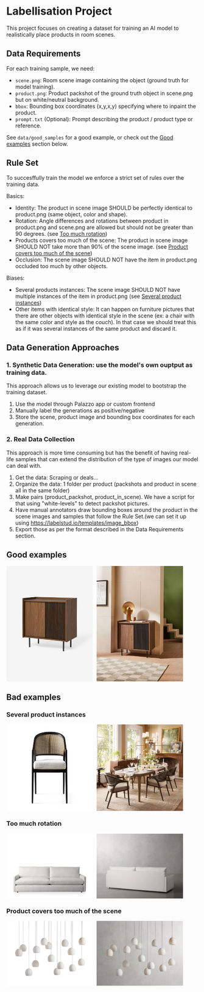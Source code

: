 # Labellisation Project

This project focuses on creating a dataset for training an AI model to realistically place products in room scenes.

## Data Requirements

For each training sample, we need:

- `scene.png`: Room scene image containing the object (ground truth for model training).
- `product.png`: Product packshot of the ground truth object in scene.png but on white/neutral background.
- `bbox`: Bounding box coordinates (x,y,x,y) specifying where to inpaint the product.
- `prompt.txt` (Optional): Prompt describing the product / product type or reference.

See `data/good_samples` for a good example, or check out the [Good examples](#good-examples) section below.

## Rule Set

To succesffully train the model we enforce a strict set of rules over the training data.

Basics:
- Identity: The product in scene image SHOULD be perfectly identical to product.png (same object, color and shape).
- Rotation: Angle differences and rotations between product in product.png and scene.png are allowed but should not be greater than 90 degrees. (see [Too much rotation](#too-much-rotation))
- Products covers too much of the scene: The product in scene image SHOULD NOT take more than 90% of the scene image. (see [Product covers too much of the scene](#product-covers-too-much-of-the-scene))
- Occlusion: The scene image SHOULD NOT have the item in product.png occluded too much by other objects.

Biases:
- Several products instances: The scene image SHOULD NOT have multiple instances of the item in product.png (see [Several product instances](#several-product-instances))
- Other items with identical style: It can happen on furniture pictures that there are other objects with identical style in the scene (ex: a chair with the same color and style as the couch). In that case we should treat this as if it was several instances of the same product and discard it. 


## Data Generation Approaches

### 1. Synthetic Data Generation: use the model's own ouptput as training data. 

This approach allows us to leverage our existing model to bootstrap the training dataset.

1. Use the model through Palazzo app or custom frontend
2. Manually label the generations as positive/negative
3. Store the scene, product image and bounding box coordinates for each generation.


### 2. Real Data Collection

This approach is more time consuming but has the benefit of having real-life samples that can extend the distribution of the type of images our model can deal with. 

1. Get the data: Scraping or deals...
2. Organize the data: 1 folder per product (packshots and product in scene all in the same folder)
3. Make pairs  (product_packshot, product_in_scene). We have a script for that using "white-levels" to detect packshot pictures.
4. Have manual annotators draw bounding boxes around the product in the scene images and samples that follow the Rule Set.(we can set it up using https://labelstud.io/templates/image_bbox)
5. Export those as per the format described in the Data Requirements section.


## Good examples
<div style="display: flex; gap: 10px;">
    <img src="https://raw.githubusercontent.com/IronJayx/dataset4edit/main/data/good_samples/sideboard/product.png" alt="Good product image" width="45%">
    <img src="https://raw.githubusercontent.com/IronJayx/dataset4edit/main/data/good_samples/sideboard/scene.png" alt="Good scene image" width="45%">
</div>

## Bad examples

### Several product instances
<div style="display: flex; gap: 10px;">
    <img src="https://raw.githubusercontent.com/IronJayx/dataset4edit/main/data/bad_samples/several_product_instances/product.webp" alt="Bad product image" width="45%">
    <img src="https://raw.githubusercontent.com/IronJayx/dataset4edit/main/data/bad_samples/several_product_instances/scene.webp" alt="Bad scene image" width="45%">
</div>

### Too much rotation
<div style="display: flex; gap: 10px;">
    <img src="https://raw.githubusercontent.com/IronJayx/dataset4edit/main/data/bad_samples/too_much_rotation/product.webp" alt="Bad product image" width="45%">
    <img src="https://raw.githubusercontent.com/IronJayx/dataset4edit/main/data/bad_samples/too_much_rotation/scene.webp" alt="Bad scene image" width="45%">
</div>

### Product covers too much of the scene
<div style="display: flex; gap: 10px;">
    <img src="https://raw.githubusercontent.com/IronJayx/dataset4edit/main/data/bad_samples/product_covers_too_much_of_the_scene/product.webp" alt="Bad product image" width="45%">
    <img src="https://raw.githubusercontent.com/IronJayx/dataset4edit/main/data/bad_samples/product_covers_too_much_of_the_scene/scene.webp" alt="Bad scene image" width="45%">
</div>








